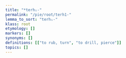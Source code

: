 ```yaml
---
title: "*terh₁-"
permalink: "/pie/root/terh1-"
lemma_to_sort: "terh₁-"
klass: root
etymology: []
markers: []
synonyms: []
definitions: [["to rub, turn", "to drill, pierce"]]
topics: []
---
```

